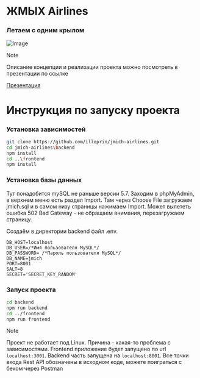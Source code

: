 # ЖМЫХ Airlines
### Летаем с одним крылом

![Image](https://github.com/user-attachments/assets/dc9315d1-fcca-47a3-8e9c-9674d582e632)

> [!NOTE]
> Описание концепции и реализации проекта можно посмотреть в презентации по ссылке
> 
> [Презентация](https://docs.google.com/presentation/d/1osGXwMDT6Vueaqa-380vfUvSET5TBMnxaBh9zHBM02A/edit?usp=sharing)

# Инструкция по запуску проекта

### Установка зависимостей

```bash
git clone https://github.com/illoprin/jmich-airlines.git
cd jmich-airlines\backend
npm install
cd ..\frontend 
npm install
```

### Установка базы данных

Тут понадобится mySQL не раньше версии 5.7. Заходим в phpMyAdmin, в верхнем меню есть раздел Import. Там через Choose File загружаем jmich.sql и в самом низу страницы нажимаем Import.
Может вылететь ошибка 502 Bad Gateway - не обращаем внимания, перезагружаем страницу.

Создаём в директории backend файл .env.

```.env
DB_HOST=localhost
DB_USER=/*Имя пользователя MySQL*/
DB_PASSWORD= /*Пароль пользователя MySQL*/
DB_NAME=jmich
PORT=8001
SALT=8
SECRET='SECRET_KEY_RANDOM'
```

### Запуск проекта

```bash
cd backend
npm run backend
cd ../frontend
npm run frontend
```


> [!NOTE]
> Проект не работает под Linux. Причина - какая-то проблема с зависимостями.
> Frontend приложение будет запущено по url `localhost:3001`.
> Backend часть запущена на `localhost:8001`.
> Все точки входа Rest API обозначены в исходном коде, можете поиграться с беком через Postman